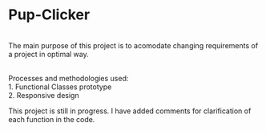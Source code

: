 # Pup-Clicker

<br>The main purpose of this project is to acomodate changing requirements of a project in optimal way.

<br>Processes and methodologies used:
<br>1. Functional Classes prototype 
<br>2. Responsive design

This project is still in progress. I have added comments for clarification of each function in the code.
